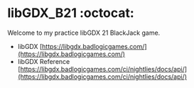 # libGDX_B21 :octocat:

Welcome to my practice libGDX 21 BlackJack game.

* libGDX [https://libgdx.badlogicgames.com/](https://libgdx.badlogicgames.com/)
* libGDX Reference [https://libgdx.badlogicgames.com/ci/nightlies/docs/api/](https://libgdx.badlogicgames.com/ci/nightlies/docs/api/)

